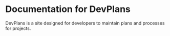 # Documentation for DevPlans

DevPlans is a site designed for developers to maintain plans and processes for projects.


